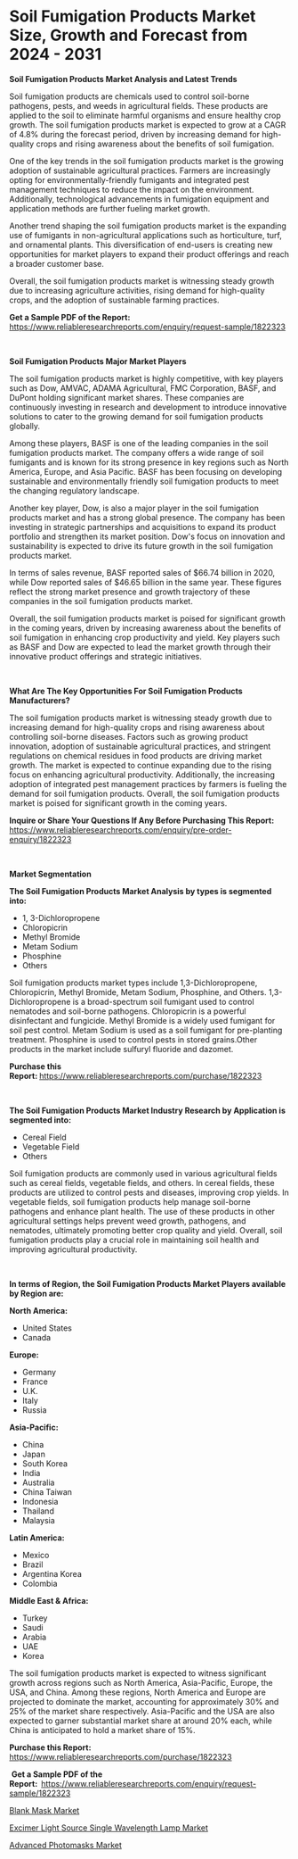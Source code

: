 <p><h1>Soil Fumigation Products Market Size, Growth and Forecast from 2024 - 2031</h1></p><p><strong>Soil Fumigation Products Market Analysis and Latest Trends</strong></p>
<p><p>Soil fumigation products are chemicals used to control soil-borne pathogens, pests, and weeds in agricultural fields. These products are applied to the soil to eliminate harmful organisms and ensure healthy crop growth. The soil fumigation products market is expected to grow at a CAGR of 4.8% during the forecast period, driven by increasing demand for high-quality crops and rising awareness about the benefits of soil fumigation.</p><p>One of the key trends in the soil fumigation products market is the growing adoption of sustainable agricultural practices. Farmers are increasingly opting for environmentally-friendly fumigants and integrated pest management techniques to reduce the impact on the environment. Additionally, technological advancements in fumigation equipment and application methods are further fueling market growth.</p><p>Another trend shaping the soil fumigation products market is the expanding use of fumigants in non-agricultural applications such as horticulture, turf, and ornamental plants. This diversification of end-users is creating new opportunities for market players to expand their product offerings and reach a broader customer base.</p><p>Overall, the soil fumigation products market is witnessing steady growth due to increasing agriculture activities, rising demand for high-quality crops, and the adoption of sustainable farming practices.</p></p>
<p><strong>Get a Sample PDF of the Report:&nbsp;</strong> <a href="https://www.reliableresearchreports.com/enquiry/request-sample/1822323">https://www.reliableresearchreports.com/enquiry/request-sample/1822323</a></p>
<p>&nbsp;</p>
<p><strong>Soil Fumigation Products Major Market Players</strong></p>
<p><p>The soil fumigation products market is highly competitive, with key players such as Dow, AMVAC, ADAMA Agricultural, FMC Corporation, BASF, and DuPont holding significant market shares. These companies are continuously investing in research and development to introduce innovative solutions to cater to the growing demand for soil fumigation products globally.</p><p>Among these players, BASF is one of the leading companies in the soil fumigation products market. The company offers a wide range of soil fumigants and is known for its strong presence in key regions such as North America, Europe, and Asia Pacific. BASF has been focusing on developing sustainable and environmentally friendly soil fumigation products to meet the changing regulatory landscape.</p><p>Another key player, Dow, is also a major player in the soil fumigation products market and has a strong global presence. The company has been investing in strategic partnerships and acquisitions to expand its product portfolio and strengthen its market position. Dow's focus on innovation and sustainability is expected to drive its future growth in the soil fumigation products market.</p><p>In terms of sales revenue, BASF reported sales of $66.74 billion in 2020, while Dow reported sales of $46.65 billion in the same year. These figures reflect the strong market presence and growth trajectory of these companies in the soil fumigation products market.</p><p>Overall, the soil fumigation products market is poised for significant growth in the coming years, driven by increasing awareness about the benefits of soil fumigation in enhancing crop productivity and yield. Key players such as BASF and Dow are expected to lead the market growth through their innovative product offerings and strategic initiatives.</p></p>
<p>&nbsp;</p>
<p><strong>What Are The Key Opportunities For Soil Fumigation Products Manufacturers?</strong></p>
<p><p>The soil fumigation products market is witnessing steady growth due to increasing demand for high-quality crops and rising awareness about controlling soil-borne diseases. Factors such as growing product innovation, adoption of sustainable agricultural practices, and stringent regulations on chemical residues in food products are driving market growth. The market is expected to continue expanding due to the rising focus on enhancing agricultural productivity. Additionally, the increasing adoption of integrated pest management practices by farmers is fueling the demand for soil fumigation products. Overall, the soil fumigation products market is poised for significant growth in the coming years.</p></p>
<p><strong>Inquire or Share Your Questions If Any Before Purchasing This Report:</strong> <a href="https://www.reliableresearchreports.com/enquiry/pre-order-enquiry/1822323">https://www.reliableresearchreports.com/enquiry/pre-order-enquiry/1822323</a></p>
<p>&nbsp;</p>
<p><strong>Market Segmentation</strong></p>
<p><strong>The Soil Fumigation Products Market Analysis by types is segmented into:</strong></p>
<p><ul><li>1, 3-Dichloropropene</li><li>Chloropicrin</li><li>Methyl Bromide</li><li>Metam Sodium</li><li>Phosphine</li><li>Others</li></ul></p>
<p><p>Soil fumigation products market types include 1,3-Dichloropropene, Chloropicrin, Methyl Bromide, Metam Sodium, Phosphine, and Others. 1,3-Dichloropropene is a broad-spectrum soil fumigant used to control nematodes and soil-borne pathogens. Chloropicrin is a powerful disinfectant and fungicide. Methyl Bromide is a widely used fumigant for soil pest control. Metam Sodium is used as a soil fumigant for pre-planting treatment. Phosphine is used to control pests in stored grains.Other products in the market include sulfuryl fluoride and dazomet.</p></p>
<p><strong>Purchase this Report:&nbsp;</strong><a href="https://www.reliableresearchreports.com/purchase/1822323">https://www.reliableresearchreports.com/purchase/1822323</a></p>
<p>&nbsp;</p>
<p><strong>The Soil Fumigation Products Market Industry Research by Application is segmented into:</strong></p>
<p><ul><li>Cereal Field</li><li>Vegetable Field</li><li>Others</li></ul></p>
<p><p>Soil fumigation products are commonly used in various agricultural fields such as cereal fields, vegetable fields, and others. In cereal fields, these products are utilized to control pests and diseases, improving crop yields. In vegetable fields, soil fumigation products help manage soil-borne pathogens and enhance plant health. The use of these products in other agricultural settings helps prevent weed growth, pathogens, and nematodes, ultimately promoting better crop quality and yield. Overall, soil fumigation products play a crucial role in maintaining soil health and improving agricultural productivity.</p></p>
<p>&nbsp;</p>
<p><strong>In terms of Region, the Soil Fumigation Products Market Players available by Region are:</strong></p>
<p>
    <p> <strong> North America: </strong>
        <ul>
            <li>United States</li>
            <li>Canada</li>
        </ul>
        </p> 
    <p> <strong> Europe: </strong>
        <ul>
            <li>Germany</li>
            <li>France</li>
            <li>U.K.</li>
            <li>Italy</li>
            <li>Russia</li>
        </ul>
        </p> 
    <p> <strong> Asia-Pacific: </strong>
        <ul>
            <li>China</li>
            <li>Japan</li>
            <li>South Korea</li>
            <li>India</li>
            <li>Australia</li>
            <li>China Taiwan</li>
            <li>Indonesia</li>
            <li>Thailand</li>
            <li>Malaysia</li>
        </ul>
        </p> 
    <p> <strong> Latin America: </strong>
        <ul>
            <li>Mexico</li>
            <li>Brazil</li>
            <li>Argentina Korea</li>
            <li>Colombia</li>
        </ul>
        </p> 
    <p> <strong> Middle East & Africa: </strong>
        <ul>
            <li>Turkey</li>
            <li>Saudi</li>
            <li>Arabia</li>
            <li>UAE</li>
            <li>Korea</li>
        </ul>
    </p>
    </p>
<p><p>The soil fumigation products market is expected to witness significant growth across regions such as North America, Asia-Pacific, Europe, the USA, and China. Among these regions, North America and Europe are projected to dominate the market, accounting for approximately 30% and 25% of the market share respectively. Asia-Pacific and the USA are also expected to garner substantial market share at around 20% each, while China is anticipated to hold a market share of 15%.</p></p>
<p><strong>Purchase this Report: </strong><a href="https://www.reliableresearchreports.com/purchase/1822323">https://www.reliableresearchreports.com/purchase/1822323</a></p>
<p>&nbsp;<strong>Get a Sample PDF of the Report:&nbsp;&nbsp;</strong><a href="https://www.reliableresearchreports.com/enquiry/request-sample/1822323">https://www.reliableresearchreports.com/enquiry/request-sample/1822323</a></p>
<p><strong></strong></p>
<p><p><a href="https://view.publitas.com/reportprime-1/blank-mask-market-research-report-forecasted-for-period-from-2023-2030-by-market-type-market-application-and-region/">Blank Mask Market</a></p><p><a href="https://view.publitas.com/reportprime-1/excimer-light-source-single-wavelength-lamp-market-dynamics-2023-2030-also-about-its-market-trends-projections-and-opportunities/">Excimer Light Source Single Wavelength Lamp Market</a></p><p><a href="https://view.publitas.com/reportprime-1/advanced-photomasks-market-furnish-information-about-market-size-market-share-market-dynamics-and-projections-spanning-from-2023-to-2030/">Advanced Photomasks Market</a></p></p>